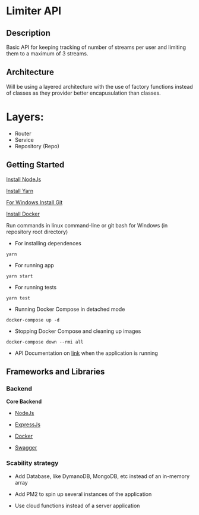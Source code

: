 # Limiter API

## Description

Basic API for keeping tracking of number of streams per user and limiting them to a maximum of 3 streams.

## Architecture

Will be using a layered architecture with the use of factory functions instead of classes as they provider better encapusulation than classes.

# Layers:

* Router
* Service
* Repository (Repo)

## Getting Started

[Install NodeJs](https://nodejs.org/en/) 

[Install Yarn](https://classic.yarnpkg.com/lang/en/docs/install)

[For Windows Install Git](https://git-scm.com/downloads)

[Install Docker](https://www.docker.com/) 

Run commands in linux command-line or git bash for Windows (in repository root directory)

* For installing dependences

```shell
yarn
```
* For running app

```shell
yarn start
```
* For running tests

```shell
yarn test
```

* Running Docker Compose in detached mode
```
docker-compose up -d
```

* Stopping Docker Compose and cleaning up images
```
docker-compose down --rmi all
```

* API Documentation on [link](http://localhost:3000) when the application is running

## Frameworks and Libraries

### Backend

**Core Backend**

* [NodeJs](https://nodejs.org/en/)

* [ExpressJs](https://expressjs.com/)

* [Docker](https://www.docker.com/)

* [Swagger](https://swagger.io/)

### Scability strategy

* Add Database, like DymanoDB, MongoDB, etc instead of an in-memory array

* Add PM2 to spin up several instances of the application

* Use cloud functions instead of a server application